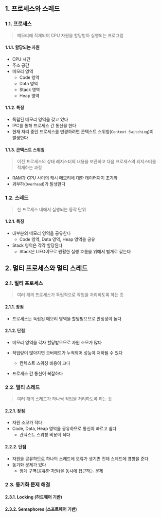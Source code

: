 ## 1. 프로세스와 스레드

### 1.1. 프로세스

> 메모리에 적재되어 CPU 자원을 할당받아 실행되는 프로그램



#### 1.1.1. 할당되는 자원

- CPU 시간
- 주소 공간
- 메모리 영역
  - Code 영역
  - Data 영역
  - Stack 영역
  - Heap 영역



#### 1.1.2. 특징

- 독립된 메모리 영역을 갖고 있다
- IPC를 통해 프로세스 간 통신을 한다
- 현재 처리 중인 프로세스를 변경하려면 콘텍스트 스위칭(`Context Switching`)이 발생한다



#### 1.1.3. 콘텍스트 스위칭

> 이전 프로세스의 상태 레지스터의 내용을 보관하고 다음 프로세스의 레지스터를 적재하는 과정

- RAM과 CPU 사이의 캐시 메모리에 대한 데이터까지 초기화
- 과부하(`Overhead`)가 발생한다



### 1.2. 스레드

> 한  프로세스 내에서 실행되는 동작 단위



#### 1.2.1. 특징

- 대부분의 메모리 영역을 공유한다
  - Code 영역, Data 영역, Heap 영역을 공유
- Stack 영역은 각각 할당된다
  - Stack은 LIFO이므로 원활한 실행 흐름을 위해서 별개로 갖는다





## 2. 멀티 프로세스와 멀티 스레드

### 2.1. 멀티 프로세스

> 여러 개의 프로세스가 독립적으로 작업을 처리하도록 하는 것



#### 2.1.1. 장점

- 프로세스는 독립된 메모리 영역을 할당받으므로 안정성이 높다



#### 2.1.2. 단점

- 메모리 영역을 각자 할당받으므로 자원 소모가 많다
- 작업량이 많아지면 오버헤드가 누적되어 성능이 저하될 수 있다
  - 컨텍스트 스위칭 비용이 크다

- 프로세스 간 통신이 복잡하다



### 2.2. 멀티 스레드

> 여러 개의 스레드가 하나씩 작업을 처리하도록 하는 것



#### 2.2.1. 장점

- 자원 소모가 적다
- Code, Data, Heap 영역을 공유하므로 통신이 빠르고 쉽다
  - 컨텍스트 스위칭 비용이 적다




#### 2.2.2. 단점

- 자원을 공유하므로 하나의 스레드에 오류가 생기면 전체 스레드에 영향을 준다
- 동기화 문제가 있다
  - 임계 구역(공유한 자원)을 동시에 접근하는 문제



### 2.3. 동기화 문제 해결

#### 2.3.1. Locking (하드웨어 기반)



#### 2.3.2. Semaphores (소프트웨어 기반)

